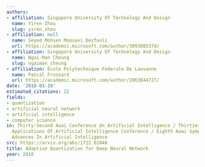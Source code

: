 ```yaml
---
authors:
- affiliation: Singapore University Of Technology And Design
  name: Yiren Zhou
  slug: yiren_zhou
- affiliation: null
  name: Seyed Mohsen Moosavi Dezfooli
  url: https://academic.microsoft.com/author/3093085374/
- affiliation: Singapore University Of Technology And Design
  name: Ngai-Man Cheung
  slug: ngaiman_cheung
- affiliation: Ecole Polytechnique Federale De Lausanne
  name: Pascal Frossard
  url: https://academic.microsoft.com/author/2063844727/
date: '2018-03-19'
estimated_citations: 22
fields:
- quantization
- artificial neural network
- artificial intelligence
- computer science
in: Thirty-Second Aaai Conference On Artificial Intelligence / Thirtieth Innovative
  Applications Of Artificial Intelligence Conference / Eighth Aaai Symposium On Educational
  Advances In Artificial Intelligence
src: https://arxiv.org/abs/1712.01048
title: Adaptive Quantization for Deep Neural Network
year: 2018
---
```

